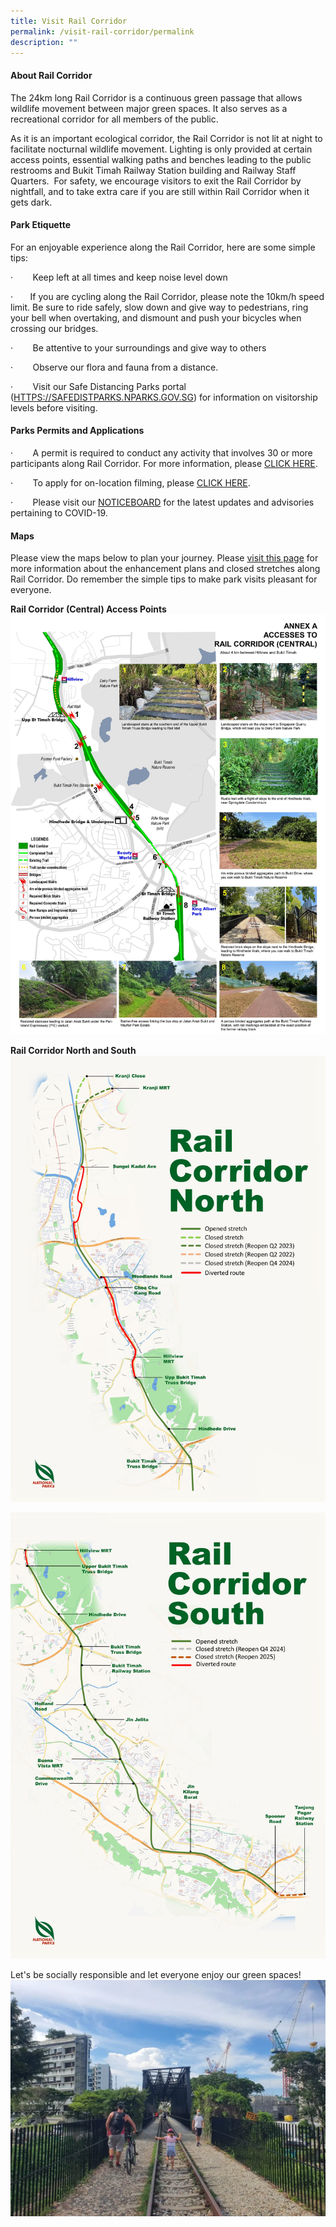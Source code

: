 ```yaml
---
title: Visit Rail Corridor
permalink: /visit-rail-corridor/permalink
description: ""
---
```

#### **About Rail Corridor**

The 24km long Rail Corridor is a continuous green passage that allows wildlife movement between major green spaces. It also serves as a recreational corridor for all members of the public.

As it is an important ecological corridor, the Rail Corridor is not lit at night to facilitate nocturnal wildlife movement. Lighting is only provided at certain access points, essential walking paths and benches leading to the public restrooms and Bukit Timah Railway Station building and Railway Staff Quarters.  For safety, we encourage visitors to exit the Rail Corridor by nightfall, and to take extra care if you are still within Rail Corridor when it gets dark.

#### **Park Etiquette**
For an enjoyable experience along the Rail Corridor, here are some simple tips:

·        Keep left at all times and keep noise level down

·       If you are cycling along the Rail Corridor, please note the 10km/h speed limit. Be sure to ride safely, slow down and give way to pedestrians, ring your bell when overtaking, and dismount and push your bicycles when crossing our bridges.

·        Be attentive to your surroundings and give way to others

·        Observe our flora and fauna from a distance. 

·        Visit our Safe Distancing Parks portal ([HTTPS://SAFEDISTPARKS.NPARKS.GOV.SG](https://safedistparks.nparks.gov.sg/)) for information on visitorship levels before visiting.

#### **Parks Permits and Applications**

·        A permit is required to conduct any activity that involves 30 or more participants along Rail Corridor. For more information, please [CLICK HERE](https://www.nparks.gov.sg/services/parks-permits-and-applications).

·        To apply for on-location filming, please [CLICK HERE](https://www.nparks.gov.sg/services/parks-permits-and-applications).

·        Please visit our [NOTICEBOARD](https://www.nparks.gov.sg/noticeboard) for the latest updates and advisories pertaining to COVID-19.

#### **Maps**
 
Please view the maps below to plan your journey. Please [visit this page](https://nparks-test1-staging.netlify.app/enhancement-plans/overview) for more information about the enhancement plans and closed stretches along Rail Corridor. Do remember the simple tips to make park visits pleasant for everyone.

**Rail Corridor (Central) Access Points**
![rc central](/images/RC%20Central/RC%20Central%20jpg.jpg)

**Rail Corridor North and South**
![rail corridor north](/images/RC%20North/RC%20North%20Map_07012022.jpg)

![rc south](/images/RC%20South/RC%20South%20Map_Oct%202021.jpg)

Let's be socially responsible and let everyone enjoy our green spaces!
![](/images/Rail%20Corridor_pls%20dismount.png)